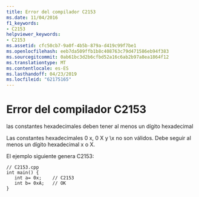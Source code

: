 ```yaml
---
title: Error del compilador C2153
ms.date: 11/04/2016
f1_keywords:
- C2153
helpviewer_keywords:
- C2153
ms.assetid: cfc50cb7-9a0f-4b5b-879a-d419c99f7be1
ms.openlocfilehash: eeb7da509ffb1b8c408763c79d471586eb94f383
ms.sourcegitcommit: 0ab61bc3d2b6cfbd52a16c6ab2b97a8ea1864f12
ms.translationtype: MT
ms.contentlocale: es-ES
ms.lasthandoff: 04/23/2019
ms.locfileid: "62175165"
---
```

# <a name="compiler-error-c2153"></a>Error del compilador C2153

las constantes hexadecimales deben tener al menos un dígito hexadecimal

Las constantes hexadecimales 0 x, 0 X y \x no son válidos. Debe seguir al menos un dígito hexadecimal x o X.

El ejemplo siguiente genera C2153:

```
// C2153.cpp
int main() {
   int a= 0x;    // C2153
   int b= 0xA;   // OK
}
```